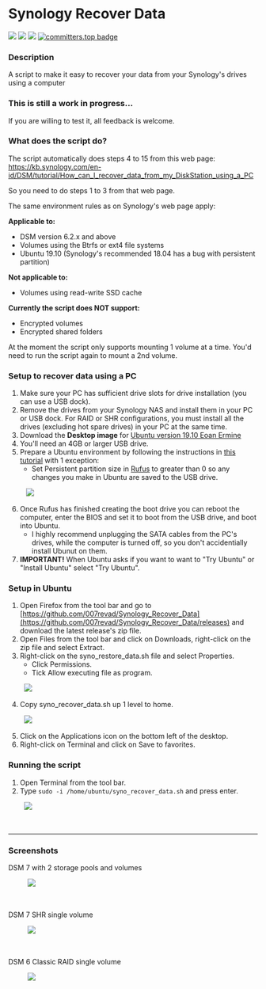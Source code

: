# Synology Recover Data

<a href="https://github.com/007revad/Synology_Recover_Data/releases"><img src="https://img.shields.io/github/release/007revad/Synology_Recover_Data.svg"></a>
<a href="https://hits.seeyoufarm.com"><img src="https://hits.seeyoufarm.com/api/count/incr/badge.svg?url=https%3A%2F%2Fgithub.com%2F007revad%2FSynology_Recover_Data&count_bg=%2379C83D&title_bg=%23555555&icon=&icon_color=%23E7E7E7&title=views&edge_flat=false"/></a>
[![](https://img.shields.io/static/v1?label=Sponsor&message=%E2%9D%A4&logo=GitHub&color=%23fe8e86)](https://github.com/sponsors/007revad)
[![committers.top badge](https://user-badge.committers.top/australia/007revad.svg)](https://user-badge.committers.top/australia/007revad)

### Description

A script to make it easy to recover your data from your Synology's drives using a computer

### This is still a work in progress...

If you are willing to test it, all feedback is welcome.

### What does the script do?

The script automatically does steps 4 to 15 from this web page: <br>
https://kb.synology.com/en-id/DSM/tutorial/How_can_I_recover_data_from_my_DiskStation_using_a_PC

So you need to do steps 1 to 3 from that web page.

The same environment rules as on Synology's web page apply:

**Applicable to:**
- DSM version 6.2.x and above
- Volumes using the Btrfs or ext4 file systems
- Ubuntu 19.10 (Synology's recommended 18.04 has a bug with persistent partition)

**Not applicable to:**
- Volumes using read-write SSD cache

**Currently the script does NOT support:**
- Encrypted volumes
- Encrypted shared folders

At the moment the script only supports mounting 1 volume at a time. You'd need to run the script again to mount a 2nd volume.

### Setup to recover data using a PC

1. Make sure your PC has sufficient drive slots for drive installation (you can use a USB dock).
2. Remove the drives from your Synology NAS and install them in your PC or USB dock. For RAID or SHR configurations, you must install all the drives (excluding hot spare drives) in your PC at the same time.
3. Download the **Desktop image** for [Ubuntu version 19.10 Eoan Ermine](https://old-releases.ubuntu.com/releases/19.10/)
5. You'll need an 4GB or larger USB drive.
6. Prepare a Ubuntu environment by following the instructions in [this tutorial](https://ubuntu.com/tutorials/create-a-usb-stick-on-windows) with 1 exception:
    - Set Persistent partition size in [Rufus](https://rufus.ie/en/) to greater than 0 so any changes you make in Ubuntu are saved to the USB drive.
    <p align="left"> &nbsp; &nbsp;<img src="/images/rufus.png"></p>
7. Once Rufus has finished creating the boot drive you can reboot the computer, enter the BIOS and set it to boot from the USB drive, and boot into Ubuntu.
    - I highly recommend unplugging the SATA cables from the PC's drives, while the computer is turned off, so you don't accidentially install Ubunut on them.
8. **IMPORTANT!** When Ubuntu asks if you want to want to "Try Ubuntu" or "Install Ubuntu" select "Try Ubuntu".

### Setup in Ubuntu

1. Open Firefox from the tool bar and go to [https://github.com/007revad/Synology_Recover_Data](https://github.com/007revad/Synology_Recover_Data/releases) and download the latest release's zip file.
2. Open Files from the tool bar and click on Downloads, right-click on the zip file and select Extract.
3. Right-click on the syno_restore_data.sh file and select Properties.
    - Click Permissions.
    - Tick Allow executing file as program.
    <p align="left"> &nbsp; <img src="/images/script-permissions-2.png"></p>
4. Copy syno_recover_data.sh up 1 level to home.
    <p align="left"> &nbsp; <img src="/images/home.png"></p>
5. Click on the Applications icon on the bottom left of the desktop.
6. Right-click on Terminal and click on Save to favorites.

### Running the script

1. Open Terminal from the tool bar.
2. Type `sudo -i /home/ubuntu/syno_recover_data.sh` and press enter.
    <p align="left"> &nbsp; <img src="/images/run-script.png"></p>

<br>

---
### Screenshots

<p align="left">DSM 7 with 2 storage pools and volumes</p>
<p align="left"> &nbsp; &nbsp; &nbsp; &nbsp; &nbsp; <img src="/images/image-vg2.png"></p>

<br>

<p align="left">DSM 7 SHR single volume</p>
<p align="left"> &nbsp; &nbsp; &nbsp; &nbsp; &nbsp; <img src="/images/image-vg1000.png"></p>

<br>

<p align="left">DSM 6 Classic RAID single volume</p>
<p align="left"> &nbsp; &nbsp; &nbsp; &nbsp; &nbsp; <img src="/images/image-md.png"></p>

